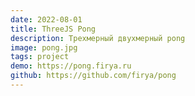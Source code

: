 ```yaml
---
date: 2022-08-01
title: ThreeJS Pong
description: Трехмерный двухмерный pong
image: pong.jpg
tags: project
demo: https://pong.firya.ru
github: https://github.com/firya/pong
---
```

